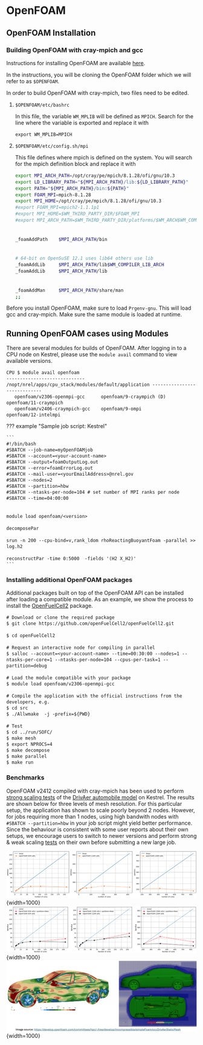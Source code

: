 # OpenFOAM

## OpenFOAM Installation 

### Building OpenFOAM with cray-mpich and gcc 

Instructions for installing OpenFOAM are available [here](https://openfoam.org/download/source/).

In the instructions, you will be cloning the OpenFOAM folder which we will refer to as `$OPENFOAM`.

In order to build OpenFOAM with cray-mpich, two files need to be edited.

1. `$OPENFOAM/etc/bashrc`

    In this file, the variable `WM_MPLIB` will be defined as `MPICH`. 
    Search for the line where the variable is exported and replace it with 

    ```
    export WM_MPLIB=MPICH
    ```

1. `$OPENFOAM/etc/config.sh/mpi`

    This file defines where mpich is defined on the system. 
    You will search for the mpich definition block and replace it with 

    ```bash
    export MPI_ARCH_PATH=/opt/cray/pe/mpich/8.1.28/ofi/gnu/10.3
    export LD_LIBRARY_PATH="${MPI_ARCH_PATH}/lib:${LD_LIBRARY_PATH}"
    export PATH="${MPI_ARCH_PATH}/bin:${PATH}"
    export FOAM_MPI=mpich-8.1.28
    export MPI_HOME=/opt/cray/pe/mpich/8.1.28/ofi/gnu/10.3
    #export FOAM_MPI=mpich2-1.1.1p1
    #export MPI_HOME=$WM_THIRD_PARTY_DIR/$FOAM_MPI
    #export MPI_ARCH_PATH=$WM_THIRD_PARTY_DIR/platforms/$WM_ARCH$WM_COMPILER/$FOAM_MPI


    _foamAddPath    $MPI_ARCH_PATH/bin


    # 64-bit on OpenSuSE 12.1 uses lib64 others use lib
    _foamAddLib     $MPI_ARCH_PATH/lib$WM_COMPILER_LIB_ARCH
    _foamAddLib     $MPI_ARCH_PATH/lib


    _foamAddMan     $MPI_ARCH_PATH/share/man
    ;;
    ```

Before you install OpenFOAM, make sure to load `Prgenv-gnu`.
This will load gcc and cray-mpich. 
Make sure the same module is loaded at runtime.

<!-- ## OpenFOAM on Kestrel -->

## Running OpenFOAM cases using Modules

There are several modules for builds of OpenFOAM. After logging in to a CPU node on Kestrel, please use the `module avail` command to view available versions. 

```
CPU $ module avail openfoam
----------------------------- /nopt/nrel/apps/cpu_stack/modules/default/application -----------------------------
   openfoam/v2306-openmpi-gcc      openfoam/9-craympich (D)    openfoam/11-craympich
   openfoam/v2406-craympich-gcc    openfoam/9-ompi             openfoam/12-intelmpi
```


??? example "Sample job script: Kestrel"


    ```
    #!/bin/bash
    #SBATCH --job-name=myOpenFOAMjob
    #SBATCH --account=<your-account-name>
    #SBATCH --output=foamOutputLog.out
    #SBATCH --error=foamErrorLog.out
    #SBATCH --mail-user=<yourEmailAddress>@nrel.gov 
    #SBATCH --nodes=2
    #SBATCH --partition=hbw
    #SBATCH --ntasks-per-node=104 # set number of MPI ranks per node
    #SBATCH --time=04:00:00
    
    
    module load openfoam/<version>

    decomposePar

    srun -n 200 --cpu-bind=v,rank_ldom rhoReactingBuoyantFoam -parallel >> log.h2

    reconstructPar -time 0:5000  -fields '(H2 X_H2)'
    ```

### Installing additional OpenFOAM packages

Additional packages built on top of the OpenFOAM API can be installed after loading a compatible module. As an example, we show the process to install the [OpenFuelCell2](https://github.com/openFuelCell2/openFuelCell2) package.
```
# Download or clone the required package
$ git clone https://github.com/openFuelCell2/openFuelCell2.git

$ cd openFuelCell2

# Request an interactive node for compiling in parallel
$ salloc --account=<your-account-name> --time=00:30:00 --nodes=1 --ntasks-per-core=1 --ntasks-per-node=104 --cpus-per-task=1 --partition=debug

# Load the module compatible with your package
$ module load openfoam/v2306-openmpi-gcc

# Compile the application with the official instructions from the developers, e.g.
$ cd src
$ ./Allwmake  -j -prefix=${PWD}

# Test
$ cd ../run/SOFC/
$ make mesh
$ export NPROCS=4
$ make decompose
$ make parallel
$ make run
```

### Benchmarks

OpenFOAM v2412 compiled with cray-mpich has been used to perform [strong scaling tests](https://develop.openfoam.com/committees/hpc/-/tree/develop/incompressible/simpleFoam/occDrivAerStaticMesh) of the [DrivAer automobile model](https://www.epc.ed.tum.de/aer/forschungsgruppen/automobilaerodynamik/drivaer/) on Kestrel. The results are shown below for three levels of mesh resolution. For this particular setup, the application has shown to scale poorly beyond 2 nodes. However, for jobs requiring more than 1 nodes, using high bandwith nodes with `#SBATCH --partition=hbw` in your job script might yield better performance. Since the behaviour is consistent with some user reports about their own setups, we encourage users to switch to newer versions and perform strong & weak scaling [tests](https://hpc-wiki.info/hpc/Scaling) on their own before submitting a new large job.

![<strongScaling>](openfoam_metadata/DrivAerScaling.png "strongScaling"){width=1000}
![<strongScaling>](openfoam_metadata/hbwDrivAerScaling.png "strongScaling"){width=1000}
![<model>](openfoam_metadata/DrivAerModel.png "model"){width=1000}
